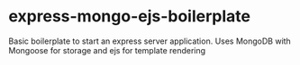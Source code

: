 # express-mongo-ejs-boilerplate
Basic boilerplate to start an express server application. Uses MongoDB with Mongoose for storage and ejs for template rendering
